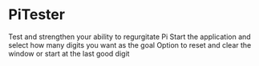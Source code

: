 # PiTester
Test and strengthen your ability to regurgitate Pi
Start the application and select how many digits you want as the goal 
Option to reset and clear the window or start at the last good digit 
